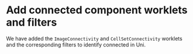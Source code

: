 # Add connected component worklets and filters

We have added the `ImageConnectivity` and `CellSetConnectivity` worklets and
the corresponding filters to identify connected in Uni. 